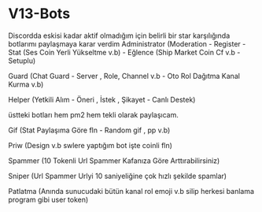# V13-Bots
Discordda eskisi kadar aktif olmadığım için belirli bir star karşılığında botlarımı paylaşmaya karar verdim 
Administrator (Moderation - Register - Stat (Ses Coin Yerli Yükseltme v.b) - Eğlence (Ship Market Coin Cf v.b - Setuplu) 

Guard (Chat Guard - Server , Role, Channel v.b - Oto Rol Dağıtma Kanal Kurma v.b)

Helper (Yetkili Alım - Öneri , İstek , Şikayet - Canlı Destek)

üstteki botları hem pm2 hem tekli olarak paylaşıcam.

Gif (Stat Paylaşıma Göre fln - Random gif , pp v.b)

Priw (Design v.b swlere yaptığım bot işte coinli fln)

Spammer (10 Tokenli Url Spammer Kafanıza Göre Arttırabilirsiniz)

Sniper (Url Spammer Urlyi 10 saniyeliğine çok hızlı şekilde spamlar)

Patlatma (Anında sunucudaki bütün kanal rol emoji v.b silip herkesi banlama program gibi user token)

